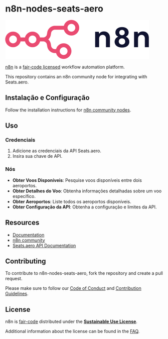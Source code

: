 # n8n-nodes-seats-aero

![n8n.io - Workflow Automation](https://raw.githubusercontent.com/n8n-io/n8n/master/assets/n8n-logo.png)

[n8n](https://n8n.io/) is a [fair-code licensed](https://docs.n8n.io/reference/license/) workflow automation platform.

This repository contains an n8n community node for integrating with Seats.aero.

## Instalação e Configuração

Follow the installation instructions for [n8n community nodes](https://docs.n8n.io/integrations/community-nodes/installation/).

## Uso

### Credenciais
1. Adicione as credenciais da API Seats.aero.
2. Insira sua chave de API.

### Nós
- **Obter Voos Disponíveis**: Pesquise voos disponíveis entre dois aeroportos.
- **Obter Detalhes do Voo**: Obtenha informações detalhadas sobre um voo específico.
- **Obter Aeroportos**: Liste todos os aeroportos disponíveis.
- **Obter Configuração da API**: Obtenha a configuração e limites da API.

## Resources

* [Documentation](https://docs.n8n.io/integrations/community-nodes/)
* [n8n community](https://community.n8n.io)
* [Seats.aero API Documentation](https://docs.seats.aero/)

## Contributing

To contribute to n8n-nodes-seats-aero, fork the repository and create a pull request.

Please make sure to follow our [Code of Conduct](https://github.com/n8n-io/n8n/blob/master/CODE_OF_CONDUCT.md) and [Contribution Guidelines](https://github.com/n8n-io/n8n/blob/master/CONTRIBUTING.md).

## License

n8n is [fair-code](http://faircode.io) distributed under the [**Sustainable Use License**](https://github.com/n8n-io/n8n/blob/master/LICENSE.md).

Additional information about the license can be found in the [FAQ](https://docs.n8n.io/reference/license/#faq).
